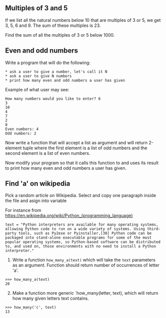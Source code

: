 
Multiples of 3 and 5
--------------------

If we list all the natural numbers below 10 that are multiples of 3 or 5, we get 3, 5, 6 and 9. The sum of these multiples is 23.

Find the sum of all the multiples of 3 or 5 below 1000.



Even and odd numbers
--------------------

Write a program that will do the following:

    * ask a user to give a number, let's call it N
    * ask a user to give N numbers
    * print how many even and odd numbers a user has given

Example of what user may see:

    How many numbers would you like to enter? 6
    3
    10
    4
    7
    2
    8
    Even numbers: 4
    Odd numbers: 2

Now write a function that will accept a list as argument and
will return 2-element tuple where the first element is a list
of odd numbers and the second element is a list of even numbers.

Now modify your program so that it calls this function to
and uses its result to print how many even and odd numbers
a user has given.


Find 'a' on wikipedia
---------------------

Pick a random article on Wikipedia. Select and copy one paragraph inside the file and asign into variable

For instance from https://en.wikipedia.org/wiki/Python_(programming_language)

```
text = "Python interpreters are available for many operating systems, allowing Python code to run on a wide variety of systems. Using third-party tools, such as Py2exe or Pyinstaller,[30] Python code can be packaged into stand-alone executable programs for some of the most popular operating systems, so Python-based software can be distributed to, and used on, those environments with no need to install a Python interpreter."
```

1) Write a function `how_many_a(text)` which will take the ``text`` parameters as an argument. Function should return number of occurrences of letter 'a'.

```
>>> how_many_a(text)
20
```

2) Make a function more generic `how_many(letter, text),
   which will return how many given letters text contains.

```
>>> how_many('c', text)
13
```
